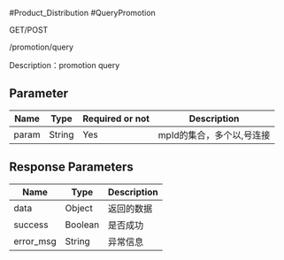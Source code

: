 #Product_Distribution #QueryPromotion 

GET/POST

/promotion/query

Description：promotion query

## Parameter

|Name|Type|Required or not|Description|
|---|---|---|---|
|param|String|Yes|mpId的集合，多个以,号连接|

## Response Parameters

| Name      | Type    | Description |
| --------- | ------- | ----------- |
| data      | Object  | 返回的数据       |
| success   | Boolean | 是否成功        |
| error_msg | String  | 异常信息        |
